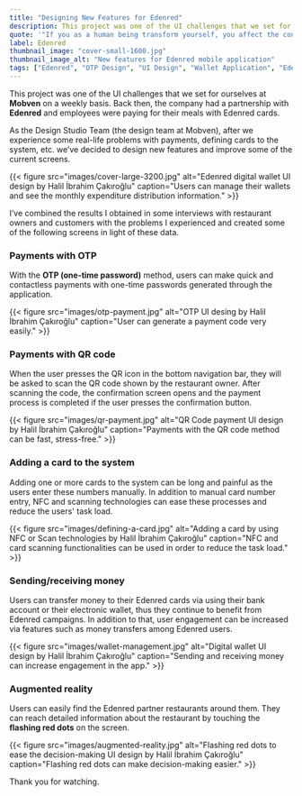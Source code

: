 ```yaml
---
title: "Designing New Features for Edenred"
description: This project was one of the UI challenges that we set for ourselves at Mobven weekly basis.
quote: '"If you as a human being transform yourself, you affect the consciousness of the rest of the world." - Krishnamurti'
label: Edenred
thumbnail_image: "cover-small-1600.jpg"
thumbnail_image_alt: "New features for Edenred mobile application"
tags: ["Edenred", "OTP Design", "UI Design", "Wallet Application", "Edenred UI Design"]
---
```


This project was one of the UI challenges that we set for ourselves at **Mobven** on a weekly basis. Back then, the company had a partnership with **Edenred** and employees were paying for their meals with Edenred cards.

As the Design Studio Team (the design team at Mobven), after we experience some real-life problems with payments, defining cards to the system, etc. we’ve decided to design new features and improve some of the current screens.

{{< figure 
    src="images/cover-large-3200.jpg"
    alt="Edenred digital wallet UI design by Halil İbrahim Çakıroğlu"
    caption="Users can manage their wallets and see the monthly expenditure distribution information." >}}

I’ve combined the results I obtained in some interviews with restaurant owners and customers with the problems I experienced and created some of the following screens in light of these data.

### Payments with OTP

With the **OTP (one-time password)** method, users can make quick and contactless payments with one-time passwords generated through the application.

{{< figure 
    src="images/otp-payment.jpg"
    alt="OTP UI desing by Halil İbrahim Çakıroğlu"
    caption="User can generate a payment code very easily." >}}

### Payments with QR code

When the user presses the QR icon in the bottom navigation bar, they will be asked to scan the QR code shown by the restaurant owner. After scanning the code, the confirmation screen opens and the payment process is completed if the user presses the confirmation button.

{{< figure 
    src="images/qr-payment.jpg"
    alt="QR Code payment UI design by Halil İbrahim Çakıroğlu"
    caption="Payments with the QR code method can be fast, stress-free." >}}

### Adding a card to the system

Adding one or more cards to the system can be long and painful as the users enter these numbers manually. In addition to manual card number entry, NFC and scanning technologies can ease these processes and reduce the users' task load.

{{< figure 
    src="images/defining-a-card.jpg"
    alt="Adding a card by using NFC or Scan technologies by Halil İbrahim Çakıroğlu"
    caption="NFC and card scanning functionalities can be used in order to reduce the task load." >}}

### Sending/receiving money

Users can transfer money to their Edenred cards via using their bank account or their electronic wallet, thus they continue to benefit from Edenred campaigns. In addition to that, user engagement can be increased via features such as money transfers among Edenred users.

{{< figure 
    src="images/wallet-management.jpg"
    alt="Digital wallet UI design by Halil İbrahim Çakıroğlu"
    caption="Sending and receiving money can increase engagement in the app." >}}

### Augmented reality

Users can easily find the Edenred partner restaurants around them. They can reach detailed information about the restaurant by touching the **flashing red dots** on the screen.

{{< figure 
    src="images/augmented-reality.jpg"
    alt="Flashing red dots to ease the decision-making UI design by Halil İbrahim Çakıroğlu"
    caption="Flashing red dots can make decision-making easier." >}}

Thank you for watching.